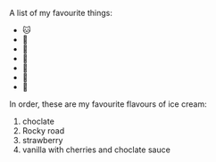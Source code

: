 A list of my favourite things:
- 🐱
- 💄
- 💑
- 🥘
- 🤗
- 👗
- 👠

In order, these are my favourite flavours of ice cream:
1. choclate
2. Rocky road
3. strawberry
4. vanilla with cherries and choclate sauce
